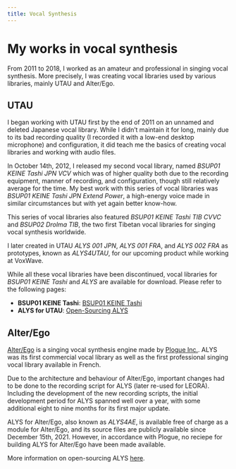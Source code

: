 ```yaml
---
title: Vocal Synthesis
---
```

# My works in vocal synthesis

From 2011 to 2018, I worked as an amateur and professional in singing
vocal synthesis. More precisely, I was creating vocal libraries used
by various libraries, mainly UTAU and Alter/Ego.

## UTAU

I began working with UTAU first by the end of 2011 on an unnamed and
deleted Japanese vocal library. While I didn’t maintain it for long,
mainly due to its bad recording quality (I recorded it with a low-end
desktop microphone) and configuration, it did teach me the basics of
creating vocal libraries and working with audio files.

In October 14th, 2012, I released my second vocal library, named
*BSUP01 KEINE Tashi JPN VCV* which was of higher quality both due to
the recording equipment, manner of recording, and configuration,
though still relatively average for the time. My best work with this
series of vocal libraries was *BSUP01 KEINE Tashi JPN Extend Power*, a
high-energy voice made in similar circumstances but with yet again
better know-how.

This series of vocal libraries also featured *BSUP01 KEINE Tashi TIB
CVVC* and *BSUP02 Drolma TIB*, the two first Tibetan vocal libraries
for singing vocal synthesis worldwide.

I later created in UTAU *ALYS 001 JPN*, *ALYS 001 FRA*, and *ALYS 002
FRA* as prototypes, known as *ALYS4UTAU*, for our upcoming product
while working at VoxWave.

While all these vocal libraries have been discontinued, vocal
libraries for *BSUP01 KEINE Tashi* and *ALYS* are available for
download. Please refer to the following pages:
- **BSUP01 KEINE Tashi**: [BSUP01 KEINE Tashi](keine-tashi.md)
- **ALYS for UTAU**: [Open-Sourcing
  ALYS](https://blog.phundrak.com/open-sourcing-alys/)

## Alter/Ego
[Alter/Ego](https://www.plogue.com/products/alter-ego.html) is a
singing vocal synthesis engine made by [Plogue
Inc.](https://www.plogue.com/). ALYS was its first commercial vocal
library as well as the first professional singing vocal library
available in French.

Due to the architecture and behaviour of Alter/Ego, important changes
had to be done to the recording script for ALYS (later re-used for
LEORA). Including the development of the new recording scripts, the
initial development period for ALYS spanned well over a year, with
some additional eight to nine months for its first major update.

ALYS for Alter/Ego, also known as *ALYS4AE*, is available free of
charge as a module for Alter/Ego, and its source files are publicly
available since December 15th, 2021. However, in accordance with
Plogue, no reciepe for building ALYS for Alter/Ego have been made
available.

More information on open-sourcing ALYS
[here](https://blog.phundrak.com/open-sourcing-alys/).
